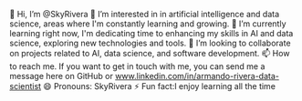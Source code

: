 👋 Hi, I’m @SkyRivera
👀 I’m interested in in artificial intelligence and data science, areas where I'm constantly learning and growing.
🌱 I’m currently learning right now, I'm dedicating time to enhancing my skills in AI and data science, exploring new technologies and tools.
💞️ I’m looking to collaborate on projects related to AI, data science, and software development.
📫 How to reach me. If you want to get in touch with me, you can send me a message here on GitHub or www.linkedin.com/in/armando-rivera-data-scientist
😄 Pronouns: SkyRivera
⚡ Fun fact:I enjoy learning all the time

